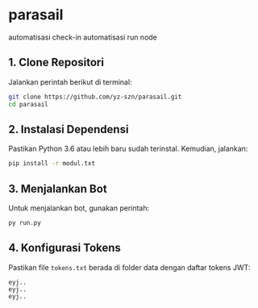 # parasail
automatisasi check-in
automatisasi run node
## 1. Clone Repositori
Jalankan perintah berikut di terminal:

```sh
git clone https://github.com/yz-szn/parasail.git
cd parasail
```

## 2. Instalasi Dependensi
Pastikan Python 3.6 atau lebih baru sudah terinstal. Kemudian, jalankan:

```sh
pip install -r modul.txt
```

## 3. Menjalankan Bot
Untuk menjalankan bot, gunakan perintah:

```sh
py run.py
```

## 4. Konfigurasi Tokens
Pastikan file `tokens.txt` berada di folder data dengan daftar tokens JWT:

```
eyj..
eyj..
eyj..
```
